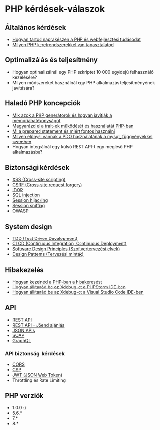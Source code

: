 # PHP kérdések-válaszok

## Általános kérdések

- [Hogyan tartod naprakészen a PHP és webfejlesztési tudásodat](./altalanos_kerdesek/Hogyan_tartod_naprakeszen_a_PHP_es_webfejlesztesi_tudasodat.md)
- [Milyen PHP keretrendszerekkel van tapasztalatod](./altalanos_kerdesek/Milyen_PHP_keretrendszerekkel_van_tapasztalatod.md)

## Optimalizálás és teljesítmény

- Hogyan optimalizálnál egy PHP szkriptet 10 000 egyidejű felhasználó kezelésére?
- Milyen módszereket használnál egy PHP alkalmazás teljesítményének javítására?

## Haladó PHP koncepciók

- [Mik azok a PHP generátorok és hogyan javítják a memóriahatékonyságot](./PHP_halado/Mik_azok_a_PHP_generatorok_es_hogyan_javitjak_a_memoriahatekonysagot.md)
- [Magyarázd el a trait-ek működését és használatát PHP-ban](./PHP_halado/Magyarazd_el_a_trait-ek_mukodeset_es_hasznalatat.md)
- [Mi a prepared statement és miért fontos használni](./PHP_halado/Mi_a_prepared_statement_es_miert_fontos_hasznalni.md)
- [Milyen előnyei vannak a PDO használatának a mysql_ függvényekkel szemben](./PHP_halado/Milyen_elenyei_vannak_a_PDO_hasznalatanak_a_mysql__fuggvenyekkel_szemben.md)
- Hogyan integrálnál egy külső REST API-t egy meglévő PHP alkalmazásba?

## Biztonsági kérdések

- [XSS (Cross-site scripting)](./Biztonsagi_kerdesek/XSS.md)
- [CSRF (Cross-site request forgery)](./Biztonsagi_kerdesek/CSRF.md)
- [IDOR](./Biztonsagi_kerdesek/IDOR.md)
- [SQL injection](./Biztonsagi_kerdesek/SQL_injection.md)
- [Session hijacking](./Biztonsagi_kerdesek/Session_hijacking.md)
- [Session sniffing](./Biztonsagi_kerdesek/Session_sniffing.md)
- [OWASP](./Biztonsagi_kerdesek/OWASP.md)

## System design

- [TDD (Test Driven Development)](./System_design/TDD.md)
- [CI CD (Continuous Integration, Continuous Deployment)](./System_design/CICD.md)
- [Software Design Principles (Szoftvertervezési elvek)](./System_design/Software_Design_Principles.md)
- [Design Patterns (Tervezési minták)](./System_design/Design_Patterns.md)

## Hibakezelés

- [Hogyan kezelnéd a PHP-ban a hibakeresést](./Hibakezeles/Hogyan_kezelned_a_PHP-ban_a_hibakeresest.md)
- [Hogyan állítanád be az Xdebug-ot a PHPStorm IDE-ben](./Hibakezeles/Hogyan_allitanad_be_az_Xdebug-ot_a_PHPStorm_IDE-ben.md)
- [Hogyan állítanád be az Xdebug-ot a Visual Studio Code IDE-ben](./Hibakezeles/Hogyan_allitanad_be_az_Xdebug-ot_a_Visual_Studio_Code_IDE-ben.md)

## API

- [REST API](./API/REST_API.md)
- [REST API - JSend ajánlás](./API/JSend_ajanlas.md)
- [JSON APIs](./API/JSON_APIs.md)
- [SOAP](./API/SOAP.md)
- [GraphQL](./API/GraphQL.md)

### API biztonsági kérdések

- [CORS](./API/CORS.md)
- [CSP](./API/CSP.md)
- [JWT (JSON Web Token)](./API/JWT.md)
- [Throttling és Rate Limiting](./API/Throttling_es_Rate_Limiting.md)

## PHP verziók

- 1.0.0 :)
- 5.6.*
- 7.*
- 8.*